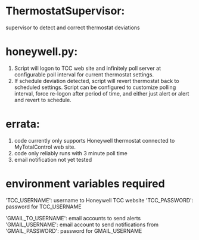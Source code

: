 # ThermostatSupervisor:
supervisor to detect and correct thermostat deviations

# honeywell.py:
1. Script will logon to TCC web site and infinitely poll server at configurable poll interval for current thermostat settings.
2. If schedule deviation detected, script will revert thermostat back to scheduled settings.
Script can be configured to customize polling interval, force re-logon after period of time, and either just alert or alert and revert to schedule.

# errata:
1. code currently only supports Honeywell thermostat connected to MyTotalControl web site.
2. code only reliably runs with 3 minute poll time
3. email notification not yet tested

# environment variables required
'TCC_USERNAME':  username to Honeywell TCC website
'TCC_PASSWORD':  password for TCC_USERNAME

'GMAIL_TO_USERNAME':  email accounts to send alerts
'GMAIL_USERNAME': email account to send notifications from
'GMAIL_PASSWORD': password for GMAIL_USERNAME
